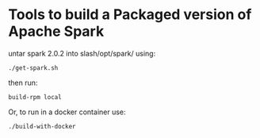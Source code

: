 # Tools to build a Packaged version of Apache Spark

untar spark 2.0.2 into slash/opt/spark/ using:

```
./get-spark.sh
```

then run:

```
build-rpm local
```

Or, to run in a docker container use:

```
./build-with-docker
```
